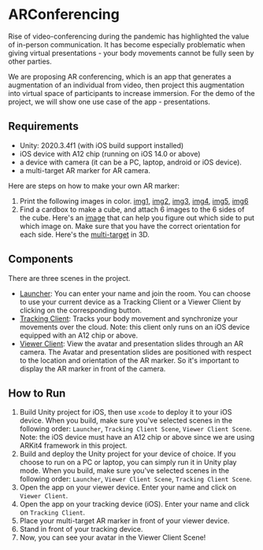 # ARConferencing

Rise of video-conferencing during the pandemic has highlighted the value of in-person communication. It has become especially problematic when giving virtual presentations - your body movements cannot be fully seen by other parties. 

We are proposing AR conferencing, which is an app that generates a augmentation of an individual from video, then project this augmentation into virtual space of participants to increase immersion. For the demo of the project, we will show one use case of the app - presentations. 

## Requirements
* Unity: 2020.3.4f1 (with iOS build support installed)
* iOS device with A12 chip (running on iOS 14.0 or above)
* a device with camera (it can be a PC, laptop, android or iOS device).
* a multi-target AR marker for AR camera. 

Here are steps on how to make your own AR marker: 
1. Print the following images in color. [img1](imgs/img1.png), [img2](imgs/img2.png), [img3](imgs/img3.png), [img4](imgs/img4.png), [img5](imgs/img5.png), [img6](imgs/img6.png)
2. Find a cardbox to make a cube, and attach 6 images to the 6 sides of the cube. Here's an [image](imgs/multi-target-flatten.png) that can help you figure out which side to put which image on. Make sure that you have the correct orientation for each side. Here's the [multi-target](imgs/multi-target-3d.png) in 3D. 

## Components 
There are three scenes in the project. 
* [Launcher](imgs/launcher.png): 
You can enter your name and join the room. You can choose to use your current device as a Tracking Client or a Viewer Client by clicking on the corresponding button. 
* [Tracking Client](imgs/tracking-client.png): Tracks your body movement and synchronize your movements over the cloud. Note: this client only runs on an iOS device equipped with an A12 chip or above.
* [Viewer Client](imgs/viewer-client.png): View the avatar and presentation slides through an AR camera. The Avatar and presentation slides are positioned with respect to the location and orientation of the AR marker. So it's important to display the AR marker in front of the camera. 

## How to Run
1. Build Unity project for iOS, then use `xcode` to deploy it to your iOS device. When you build, make sure you've selected scenes in the following order: `Launcher`, `Tracking Client Scene`, `Viewer Client Scene`. Note: the iOS device must have an A12 chip or above since we are using ARKit4 framework in this project.
2. Build and deploy the Unity project for your device of choice. If you choose to run on a PC or laptop, you can simply run it in Unity play mode. When you build, make sure you've selected scenes in the following order: `Launcher`, `Viewer Client Scene`, `Tracking Client Scene`.
3. Open the app on your viewer device. Enter your name and click on `Viewer Client`. 
4. Open the app on your tracking device (iOS). Enter your name and click on `Tracking Client`. 
5. Place your multi-target AR marker in front of your viewer device. 
6. Stand in front of your tracking device. 
7. Now, you can see your avatar in the Viewer Client Scene! 

